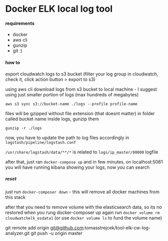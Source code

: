 
# Docker ELK local log tool

#### requirements
- docker
- aws cli
- gunzip
- git :)

#### how to

export cloudwatch logs to s3 bucket
(filter your log group in cloudwatch, check it, click action button > export to s3)

using aws cli download logs from s3 bucket to local machine - I suggest using just smaller portion of logs (max hundreds of megabytes)
```
aws s3 sync s3://bucket-name ./logs --profile profile-name
```
files will be gzipped without file extension (that doesnt matter) in folder called bucket name inside logs, gunzip them
```
gunzip -r ./logs
```

now, you have to update the path to log files accordingly in `logstash/pipeline/logstash.conf`

`/usr/share/logstash/data/**/*` is related to `logs/ip_master/00000` logfile

after that, just ran `docker-compose up` and in few minutes, on localhost:5061 you will have running kibana showing your logs, now you can search

##### reset
just run `docker-composer down` - this will remove all docker machines from this stack

after that you need to remove volume with the elasticsearch data, so its no restored when you rung docker-composer up again
run `docker volume rm cloudwatchelk_esdata1` (or use `docker volume ls` to fund the volume name)


git remote add origin git@github.com:tomasstrejcek/tool-elk-cw-log-analyzer.git
git push -u origin master
